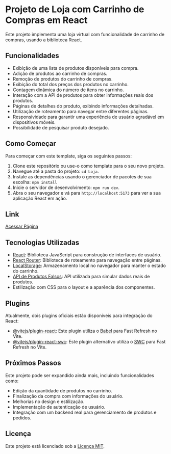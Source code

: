 # Projeto de Loja com Carrinho de Compras em React

Este projeto implementa uma loja virtual com funcionalidade de carrinho de compras, usando a biblioteca React.

## Funcionalidades

- Exibição de uma lista de produtos disponíveis para compra.
- Adição de produtos ao carrinho de compras.
- Remoção de produtos do carrinho de compras.
- Exibição do total dos preços dos produtos no carrinho.
- Contagem dinâmica do número de itens no carrinho.
- Interação com a API de produtos para obter informações reais dos produtos.
- Páginas de detalhes do produto, exibindo informações detalhadas.
- Utilização de roteamento para navegar entre diferentes páginas.
- Responsividade para garantir uma experiência de usuário agradável em dispositivos móveis.
- Possibilidade de pesquisar produto desejado.

## Como Começar

Para começar com este template, siga os seguintes passos:

1. Clone este repositório ou use-o como template para o seu novo projeto.
2. Navegue até a pasta do projeto: `cd Loja`.
3. Instale as dependências usando o gerenciador de pacotes de sua escolha: `npm install`
4. Inicie o servidor de desenvolvimento: `npm run dev`.
5. Abra o seu navegador e vá para `http://localhost:5173` para ver a sua aplicação React em ação.

## Link
[Acessar Página](https://manuelferreira90.github.io/Minha-Loja/)

## Tecnologias Utilizadas

- [React](https://reactjs.org/): Biblioteca JavaScript para construção de interfaces de usuário.
- [React Router](https://reactrouter.com/): Biblioteca de roteamento para navegação entre páginas.
- [LocalStorage](https://developer.mozilla.org/en-US/docs/Web/API/Window/localStorage): Armazenamento local no navegador para manter o estado do carrinho.
- [API de Produtos Falsos](https://fakestoreapi.com/): API utilizada para simular dados reais de produtos.
- Estilização com CSS para o layout e a aparência dos componentes.

## Plugins

Atualmente, dois plugins oficiais estão disponíveis para integração do React:

- [@vitejs/plugin-react](https://github.com/vitejs/vite-plugin-react/blob/main/packages/plugin-react/README.md): Este plugin utiliza o [Babel](https://babeljs.io/) para Fast Refresh no Vite.
- [@vitejs/plugin-react-swc](https://github.com/vitejs/vite-plugin-react-swc): Este plugin alternativo utiliza o [SWC](https://swc.rs/) para Fast Refresh no Vite.

## Próximos Passos

Este projeto pode ser expandido ainda mais, incluindo funcionalidades como:

- Edição da quantidade de produtos no carrinho.
- Finalização da compra com informações do usuário.
- Melhorias no design e estilização.
- Implementação de autenticação de usuário.
- Integração com um backend real para gerenciamento de produtos e pedidos.


## Licença

Este projeto está licenciado sob a [Licença MIT](LICENSE).
